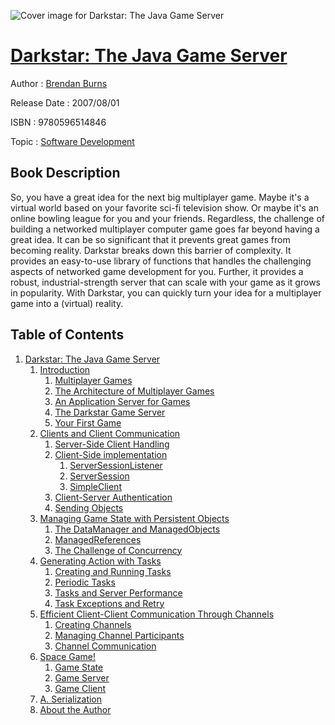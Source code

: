 ![Cover image for Darkstar: The Java Game Server](https://imgdetail.ebookreading.net/cover/cover/software_development/EB9780596514846.jpg)

[Darkstar: The Java Game Server](https://ebookreading.net/view/book/Darkstar%3A+The+Java+Game+Server-EB9780596514846_1.html "Darkstar: The Java Game Server")
====================================================================================================================

Author : [Brendan Burns](https://ebookreading.net/search/author/Brendan+Burns)

Release Date : 2007/08/01

ISBN : 9780596514846

Topic : [Software Development](https://ebookreading.net/search/category/software-development)

Book Description
-----------------

 So, you have a great idea for the next big multiplayer game. Maybe it's a virtual world based on your favorite sci-fi television show. Or maybe it's an online bowling league for you and your friends. Regardless, the challenge of building a networked multiplayer computer game goes far beyond having a great idea. It can be so significant that it prevents great games from becoming reality. Darkstar breaks down this barrier of complexity. It provides an easy-to-use library of functions that handles the challenging aspects of networked game development for you. Further, it provides a robust, industrial-strength server that can scale with your game as it grows in popularity. With Darkstar, you can quickly turn your idea for a multiplayer game into a (virtual) reality. 
              
Table of Contents
-----------------

1. [Darkstar: The Java Game Server](https://ebookreading.net/view/book/Darkstar%3A+The+Java+Game+Server-EB9780596514846_2.html)
    1. [Introduction](https://ebookreading.net/view/book/Darkstar%3A+The+Java+Game+Server-EB9780596514846_2.html#I_section_tt3)
        1. [Multiplayer Games](https://ebookreading.net/view/book/Darkstar%3A+The+Java+Game+Server-EB9780596514846_2.html#id2342050)
        1. [The Architecture of Multiplayer Games](https://ebookreading.net/view/book/Darkstar%3A+The+Java+Game+Server-EB9780596514846_2.html#id2409814)
        1. [An Application Server for Games](https://ebookreading.net/view/book/Darkstar%3A+The+Java+Game+Server-EB9780596514846_2.html#id2338064)
        1. [The Darkstar Game Server](https://ebookreading.net/view/book/Darkstar%3A+The+Java+Game+Server-EB9780596514846_2.html#id2341767)
        1. [Your First Game](https://ebookreading.net/view/book/Darkstar%3A+The+Java+Game+Server-EB9780596514846_2.html#id2349792)
    1. [Clients and Client Communication](https://ebookreading.net/view/book/Darkstar%3A+The+Java+Game+Server-EB9780596514846_3.html)
        1. [Server-Side Client Handling](https://ebookreading.net/view/book/Darkstar%3A+The+Java+Game+Server-EB9780596514846_3.html#id2435982)
        1. [Client-Side implementation](https://ebookreading.net/view/book/Darkstar%3A+The+Java+Game+Server-EB9780596514846_3.html#id2436246)
            1. [ServerSessionListener](https://ebookreading.net/view/book/Darkstar%3A+The+Java+Game+Server-EB9780596514846_3.html#id2436259)
            1. [ServerSession](https://ebookreading.net/view/book/Darkstar%3A+The+Java+Game+Server-EB9780596514846_3.html#id2436381)
            1. [SimpleClient](https://ebookreading.net/view/book/Darkstar%3A+The+Java+Game+Server-EB9780596514846_3.html#id2436471)
        1. [Client-Server Authentication](https://ebookreading.net/view/book/Darkstar%3A+The+Java+Game+Server-EB9780596514846_3.html#client_server_auth)
        1. [Sending Objects](https://ebookreading.net/view/book/Darkstar%3A+The+Java+Game+Server-EB9780596514846_3.html#id2437257)
    1. [Managing Game State with Persistent Objects](https://ebookreading.net/view/book/Darkstar%3A+The+Java+Game+Server-EB9780596514846_4.html)
        1. [The DataManager and ManagedObjects](https://ebookreading.net/view/book/Darkstar%3A+The+Java+Game+Server-EB9780596514846_4.html#id2455525)
        1. [ManagedReferences](https://ebookreading.net/view/book/Darkstar%3A+The+Java+Game+Server-EB9780596514846_4.html#id2456015)
        1. [The Challenge of Concurrency](https://ebookreading.net/view/book/Darkstar%3A+The+Java+Game+Server-EB9780596514846_4.html#concurrency)
    1. [Generating Action with Tasks](https://ebookreading.net/view/book/Darkstar%3A+The+Java+Game+Server-EB9780596514846_5.html)
        1. [Creating and Running Tasks](https://ebookreading.net/view/book/Darkstar%3A+The+Java+Game+Server-EB9780596514846_5.html#id2456661)
        1. [Periodic Tasks](https://ebookreading.net/view/book/Darkstar%3A+The+Java+Game+Server-EB9780596514846_5.html#id2457041)
        1. [Tasks and Server Performance](https://ebookreading.net/view/book/Darkstar%3A+The+Java+Game+Server-EB9780596514846_5.html#id2457199)
        1. [Task Exceptions and Retry](https://ebookreading.net/view/book/Darkstar%3A+The+Java+Game+Server-EB9780596514846_5.html#id2457375)
    1. [Efficient Client-Client Communication Through Channels](https://ebookreading.net/view/book/Darkstar%3A+The+Java+Game+Server-EB9780596514846_6.html)
        1. [Creating Channels](https://ebookreading.net/view/book/Darkstar%3A+The+Java+Game+Server-EB9780596514846_6.html#id2457555)
        1. [Managing Channel Participants](https://ebookreading.net/view/book/Darkstar%3A+The+Java+Game+Server-EB9780596514846_6.html#id2457818)
        1. [Channel Communication](https://ebookreading.net/view/book/Darkstar%3A+The+Java+Game+Server-EB9780596514846_6.html#id2458154)
    1. [Space Game!](https://ebookreading.net/view/book/Darkstar%3A+The+Java+Game+Server-EB9780596514846_7.html)
        1. [Game State](https://ebookreading.net/view/book/Darkstar%3A+The+Java+Game+Server-EB9780596514846_7.html#id2466044)
        1. [Game Server](https://ebookreading.net/view/book/Darkstar%3A+The+Java+Game+Server-EB9780596514846_7.html#id2466446)
        1. [Game Client](https://ebookreading.net/view/book/Darkstar%3A+The+Java+Game+Server-EB9780596514846_7.html#id2467041)
    1. [A. Serialization](https://ebookreading.net/view/book/Darkstar%3A+The+Java+Game+Server-EB9780596514846_8.html)
    1. [About the Author](https://ebookreading.net/view/book/Darkstar%3A+The+Java+Game+Server-EB9780596514846_9.html)
